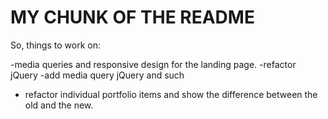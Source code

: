 # MY CHUNK OF THE README

So, things to work on:

-media queries and responsive design for the landing page.
-refactor jQuery
-add media query jQuery and such





- refactor individual portfolio items and show the difference between the old and the new.


